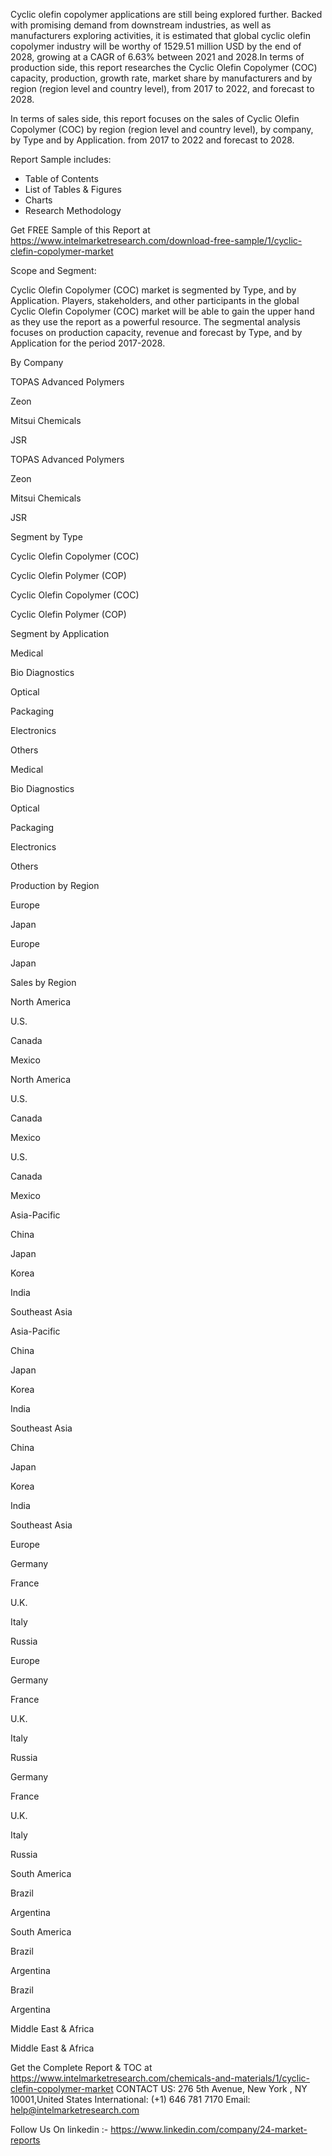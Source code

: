 Cyclic olefin copolymer applications are still being explored further. Backed with promising demand from downstream industries, as well as manufacturers exploring activities, it is estimated that global cyclic olefin copolymer industry will be worthy of 1529.51 million USD by the end of 2028, growing at a CAGR of 6.63% between 2021 and 2028.In terms of production side, this report researches the Cyclic Olefin Copolymer (COC) capacity, production, growth rate, market share by manufacturers and by region (region level and country level), from 2017 to 2022, and forecast to 2028.



In terms of sales side, this report focuses on the sales of Cyclic Olefin Copolymer (COC) by region (region level and country level), by company, by Type and by Application. from 2017 to 2022 and forecast to 2028.

Report Sample includes:
- Table of Contents
- List of Tables & Figures
- Charts
- Research Methodology

Get FREE Sample of this Report at https://www.intelmarketresearch.com/download-free-sample/1/cyclic-clefin-copolymer-market


Scope and Segment:



Cyclic Olefin Copolymer (COC) market is segmented by Type, and by Application. Players, stakeholders, and other participants in the global Cyclic Olefin Copolymer (COC) market will be able to gain the upper hand as they use the report as a powerful resource. The segmental analysis focuses on production capacity, revenue and forecast by Type, and by Application for the period 2017-2028.

By Company



TOPAS Advanced Polymers

Zeon

Mitsui Chemicals

JSR

TOPAS Advanced Polymers

Zeon

Mitsui Chemicals

JSR

Segment by Type



Cyclic Olefin Copolymer (COC)

Cyclic Olefin Polymer (COP)

Cyclic Olefin Copolymer (COC)

Cyclic Olefin Polymer (COP)

Segment by Application



Medical

Bio Diagnostics

Optical

Packaging

Electronics

Others

Medical

Bio Diagnostics

Optical

Packaging

Electronics

Others

Production by Region



Europe

Japan

Europe

Japan

Sales by Region



North America



U.S.

Canada

Mexico

North America



U.S.

Canada

Mexico

U.S.

Canada

Mexico



Asia-Pacific



China

Japan

Korea

India

Southeast Asia

Asia-Pacific



China

Japan

Korea

India

Southeast Asia

China

Japan

Korea

India

Southeast Asia



Europe



Germany

France

U.K.

Italy

Russia

Europe



Germany

France

U.K.

Italy

Russia

Germany

France

U.K.

Italy

Russia



South America



Brazil

Argentina

South America



Brazil

Argentina

Brazil

Argentina



Middle East & Africa

Middle East & Africa

Get the Complete Report & TOC at https://www.intelmarketresearch.com/chemicals-and-materials/1/cyclic-clefin-copolymer-market
CONTACT US:
276 5th Avenue, New York , NY 10001,United States
International: (+1) 646 781 7170
Email: help@intelmarketresearch.com

Follow Us On linkedin :- https://www.linkedin.com/company/24-market-reports
